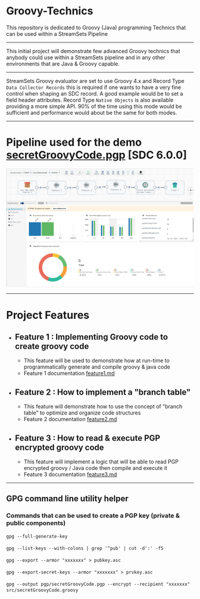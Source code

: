 # Groovy-Technics
This repository is dedicated to Groovy (Java) programming Technics that can be used within a StreamSets Pipeline 

---
This initial project will demonstrate few advanced Groovy technics that anybody
could use within a StreamSets pipeline and in any other environments that are
Java & Groovy capable.

---
StreamSets Groovy evaluator are set to use Groovy 4.x and Record Type
`Data Collector Records` this is required if one wants to have a very fine
control when shaping an SDC record. A good example would be to set a field
header attributes.
Record Type `Native Objects` is also available providing a more simple API. 90%
of the time using this mode would be sufficient and performance would about be
the same for both modes.

---

# Pipeline used for the demo [secretGroovyCode.pgp](pgp/secretGroovyCode.pgp) [SDC 6.0.0]

![Screenshot from 2025-01-10 15-05-20.png](images/Screenshot%20from%202025-01-10%2015-05-20.png)

---

# Project Features

- ## Feature 1 : Implementing Groovy code to create groovy code
    - This feature will be used to demonstrate how at run-time to programmatically generate and compile groovy & java
      code
  - Feature 1
    documentation [feature1.md](pipelinesGroovySrcCode/feature1/feature1.md)
- ## Feature 2 : How to implement a "branch table"
    - This feature will demonstrate how to use the concept of "branch table" to optimize and organize code structures
  - Feature 2
    documentation [feature2.md](pipelinesGroovySrcCode/feature2/feature2.md)
- ## Feature 3 : How to read & execute PGP encrypted groovy code
    - This feature will implement a logic that will be able to read PGP encrypted groovy / Java code then compile and
      execute it
  - Feature 3
    documentation [feature3.md](pipelinesGroovySrcCode/feature3/feature3.md)

---

## GPG command line utility helper
### Commands that can be used to create a PGP key (private & public components)

````shell
gpg --full-generate-key

gpg --list-keys --with-colons | grep '^pub' | cut -d':' -f5

gpg --export --armor "xxxxxxx" > pubkey.asc

gpg --export-secret-keys --armor "xxxxxxx" > prvkey.asc

gpg --output pgp/secretGroovyCode.pgp --encrypt --recipient "xxxxxxx" src/secretGroovyCode.groovy
````
